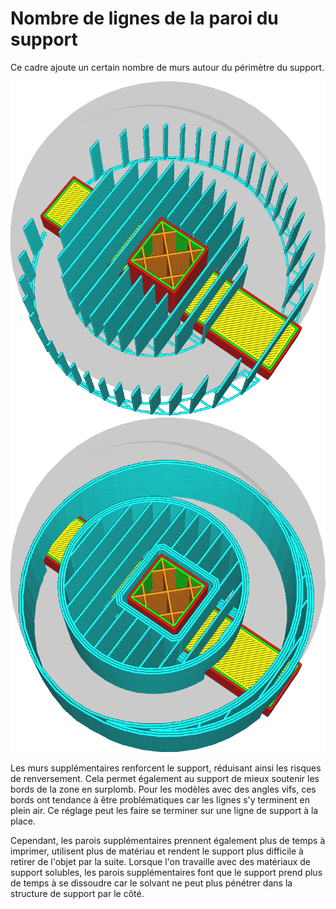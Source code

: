 Nombre de lignes de la paroi du support
====
Ce cadre ajoute un certain nombre de murs autour du périmètre du support.

![Pas de murs supplémentaires](../../../articles/images/support_wall_count_0.png)
![3 murs supplémentaires](../../../articles/images/support_wall_count_3.png)

Les murs supplémentaires renforcent le support, réduisant ainsi les risques de renversement. Cela permet également au support de mieux soutenir les bords de la zone en surplomb. Pour les modèles avec des angles vifs, ces bords ont tendance à être problématiques car les lignes s'y terminent en plein air. Ce réglage peut les faire se terminer sur une ligne de support à la place.

Cependant, les parois supplémentaires prennent également plus de temps à imprimer, utilisent plus de matériau et rendent le support plus difficile à retirer de l'objet par la suite. Lorsque l'on travaille avec des matériaux de support solubles, les parois supplémentaires font que le support prend plus de temps à se dissoudre car le solvant ne peut plus pénétrer dans la structure de support par le côté.
